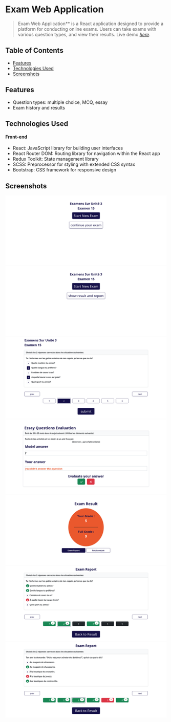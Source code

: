 # Exam Web Application

> Exam Web Application\*\* is a React application designed to provide a platform for conducting online exams. Users can take exams with various question types, and view their results.
> Live demo [_here_](https://exam-task.onrender.com/).

## Table of Contents

- [Features](#features)
- [Technologies Used](#technologies-used)
- [Screenshots](#screenshots)

## Features

- Question types: multiple choice, MCQ, essay
- Exam history and results

## Technologies Used

#### Front-end

- React: JavaScript library for building user interfaces
- React Router DOM: Routing library for navigation within the React app
- Redux Toolkit: State management library
- SCSS: Preprocessor for styling with extended CSS syntax
- Bootstrap: CSS framework for responsive design

## Screenshots

![Example screenshot](./screenshots/001.png)
![Example screenshot](./screenshots/002.png)
![Example screenshot](./screenshots/003.png)
![Example screenshot](./screenshots/004.png)
![Example screenshot](./screenshots/005.png)
![Example screenshot](./screenshots/006.png)
![Example screenshot](./screenshots/007.png)

<!-- If you have screenshots you'd like to share, include them here. -->
